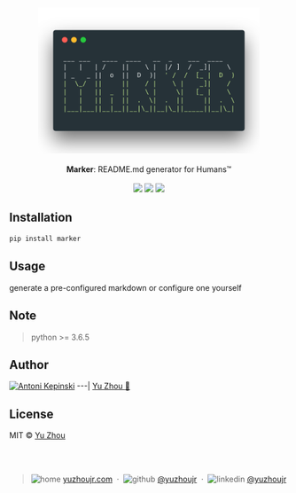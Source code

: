 <!-- Marker: README.md generator for Humans™

___ ___   ____  ____   __  _    ___  ____
|   |   | /    ||    \ |  |/ ]  /  _]|    \
| _   _ ||  o  ||  D  )|  ' /  /  [_ |  D  )
|  \_/  ||     ||    / |    \ |    _]|    /
|   |   ||  _  ||    \ |     \|   [_ |    \
|   |   ||  |  ||  .  \|  .  ||     ||  .  \
|___|___||__|__||__|\_||__|\_||_____||__|\_|

 -->


<h3 style="text-align:center;font-weight: 300;" align="center">
  <img src="/public/marker-logo.png" width="400px">
</h3>


<p align="center">
  <b>Marker</b>: README.md generator for Humans™

  <br/>
  <br/>
  <img src="https://img.shields.io/badge/license-MIT-yellow.svg?style=flat-square">
  <img src="https://img.shields.io/badge/downloads-0k-yellow.svg?style=flat-square">
  <img src="https://img.shields.io/badge/build-passing-yellow.svg?style=flat-square">
</p>

## Installation

``` bash
pip install marker
```

<!-- #Beer here maybe -->

## Usage

generate a pre-configured markdown or configure one yourself

<!-- ## Dependencies -->

## Note

> python >= 3.6.5

## Author
[![Antoni Kepinski](https://avatars3.githubusercontent.com/u/6414741?s=100&v=4)](http://yuzhoujr.com)
---|
[Yu Zhou :rocket:](http://yuzhoujr.com)


## License

MIT © [Yu Zhou](http://yuzhoujr.com)


<br/><br/>


<!-- FOSSA here maybe -->


> ![home](http://yuzhoujr.com/emoji/home.svg)
[yuzhoujr.com](http://www.yuzhoujr.com) &nbsp;&middot;&nbsp;
> ![github](http://yuzhoujr.com/emoji/github.svg)  [@yuzhoujr](https://github.com/yuzhoujr) &nbsp;&middot;&nbsp;
> ![linkedin](http://yuzhoujr.com/emoji/linkedin.svg)  [@yuzhoujr](https://linkedin.com/in/yuzhoujr)
